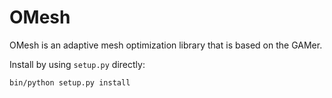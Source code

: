 # OMesh
OMesh is an adaptive mesh optimization library that is based on the GAMer.


Install by using ``setup.py`` directly:

```
bin/python setup.py install
```
